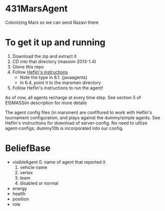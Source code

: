 # 431MarsAgent
Colonizing Mars so we can send Razavi there

# To get it up and running 
1. Download the zip and extract it
2. CD into that directory (massim-2013-1.4)
3. Glone this repo
4. Follow [Heflin's instructions](http://www.cse.lehigh.edu/~heflin/courses/agents-2016/mars-faq.html)
    - Note the type in 6.1. (javaagents)
    - In 6.4, point it to the marsmen directory
5. Follow Heflin's instructions to run the agent!

As of now, all agents recharge at every time step. See section 5 of EISMASSim description for more details

The agent config files (in marsmen) are confifured to work with Heflin's tournament configuration, and plays against the dummy/simple agents. See Heflin's instructions for download of server-config. No need to utilize agent-configs, dummy10b is incorporated into our config.

# BeliefBase
- visibleAgent
    0. name of agent that reported it
    1. vehicle name
    2. vertex
    3. team
    4. disabled or normal
- energy
- health
- position
- role
